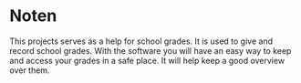 # Noten
This projects serves as a help for school grades. It is used to give and record school grades. With the software you will have an easy way to keep and access your grades in a safe place. It will help keep a good overview over them.